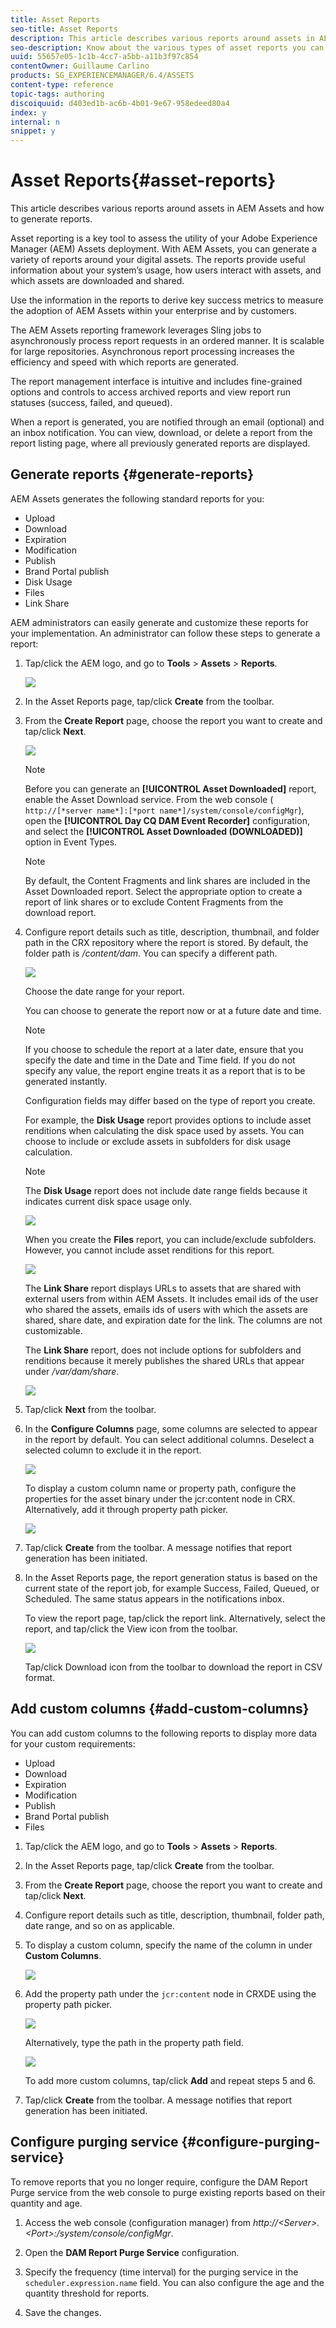 ```yaml
---
title: Asset Reports
seo-title: Asset Reports
description: This article describes various reports around assets in AEM Assets and how to generate reports.
seo-description: Know about the various types of asset reports you can generate in AEM Assets. Learn how to generate and customize each report.
uuid: 55657e05-1c1b-4cc7-a5bb-a11b3f97c854
contentOwner: Guillaume Carlino
products: SG_EXPERIENCEMANAGER/6.4/ASSETS
content-type: reference
topic-tags: authoring
discoiquuid: d403ed1b-ac6b-4b01-9e67-958edeed80a4
index: y
internal: n
snippet: y
---
```


# Asset Reports{#asset-reports}

This article describes various reports around assets in AEM Assets and how to generate reports.

Asset reporting is a key tool to assess the utility of your Adobe Experience Manager (AEM) Assets deployment. With AEM Assets, you can generate a variety of reports around your digital assets. The reports provide useful information about your system’s usage, how users interact with assets, and which assets are downloaded and shared.

Use the information in the reports to derive key success metrics to measure the adoption of AEM Assets within your enterprise and by customers.

The AEM Assets reporting framework leverages Sling jobs to asynchronously process report requests in an ordered manner. It is scalable for large repositories. Asynchronous report processing increases the efficiency and speed with which reports are generated.

The report management interface is intuitive and includes fine-grained options and controls to access archived reports and view report run statuses (success, failed, and queued).

When a report is generated, you are notified through an email (optional) and an inbox notification. You can view, download, or delete a report from the report listing page, where all previously generated reports are displayed.

## Generate reports {#generate-reports}

AEM Assets generates the following standard reports for you:

* Upload
* Download
* Expiration
* Modification
* Publish
* Brand Portal publish
* Disk Usage
* Files
* Link Share

AEM administrators can easily generate and customize these reports for your implementation. An administrator can follow these steps to generate a report:

1. Tap/click the AEM logo, and go to **Tools** &gt; **Assets** &gt; **Reports**.

   ![](assets/navigation.png)

1. In the Asset Reports page, tap/click **Create** from the toolbar.
1. From the **Create Report** page, choose the report you want to create and tap/click **Next**.

   ![](assets/choose_report.png)

   >[!NOTE]
   >
   >Before you can generate an **[!UICONTROL Asset Downloaded]** report, enable the Asset Download service. From the web console ( `http://[*server name*]:[*port name*]/system/console/configMgr`), open the **[!UICONTROL Day CQ DAM Event Recorder]** configuration, and select the **[!UICONTROL Asset Downloaded (DOWNLOADED)]** option in Event Types.

   >[!NOTE]
   >
   >By default, the Content Fragments and link shares are included in the Asset Downloaded report. Select the appropriate option to create a report of link shares or to exclude Content Fragments from the download report.

1. Configure report details such as title, description, thumbnail, and folder path in the CRX repository where the report is stored. By default, the folder path is */content/dam*. You can specify a different path.

   ![](assets/report_configuration.png)

   Choose the date range for your report.

   You can choose to generate the report now or at a future date and time.

   >[!NOTE]
   >
   >If you choose to schedule the report at a later date, ensure that you specify the date and time in the Date and Time field. If you do not specify any value, the report engine treats it as a report that is to be generated instantly.

   Configuration fields may differ based on the type of report you create.

   For example, the **Disk Usage** report provides options to include asset renditions when calculating the disk space used by assets. You can choose to include or exclude assets in subfolders for disk usage calculation.

   >[!NOTE]
   >
   >The **Disk Usage** report does not include date range fields because it indicates current disk space usage only.

   ![](assets/disk_usage_configuration.png)

   When you create the **Files** report, you can include/exclude subfolders. However, you cannot include asset renditions for this report.

   ![](assets/files_report.png)

   The **Link Share** report displays URLs to assets that are shared with external users from within AEM Assets. It includes email ids of the user who shared the assets, emails ids of users with which the assets are shared, share date, and expiration date for the link. The columns are not customizable.

   The **Link Share** report, does not include options for subfolders and renditions because it merely publishes the shared URLs that appear under */var/dam/share*.

   ![](assets/link_share.png)

1. Tap/click **Next** from the toolbar.  

1. In the **Configure Columns** page, some columns are selected to appear in the report by default. You can select additional columns. Deselect a selected column to exclude it in the report.

   ![](assets/configure_columns.png)

   To display a custom column name or property path, configure the properties for the asset binary under the jcr:content node in CRX. Alternatively, add it through property path picker.

   ![](assets/custom_columns.png)

1. Tap/click **Create** from the toolbar. A message notifies that report generation has been initiated.
1. In the Asset Reports page, the report generation status is based on the current state of the report job, for example Success, Failed, Queued, or Scheduled. The same status appears in the notifications inbox.

   To view the report page, tap/click the report link. Alternatively, select the report, and tap/click the View icon from the toolbar.

   ![](assets/report_page.png)

   Tap/click Download icon from the toolbar to download the report in CSV format.

## Add custom columns {#add-custom-columns}

You can add custom columns to the following reports to display more data for your custom requirements:

* Upload
* Download
* Expiration
* Modification
* Publish
* Brand Portal publish
* Files

1. Tap/click the AEM logo, and go to **Tools** &gt; **Assets** &gt; **Reports**.
1. In the Asset Reports page, tap/click **Create** from the toolbar.  

1. From the **Create Report** page, choose the report you want to create and tap/click **Next**.
1. Configure report details such as title, description, thumbnail, folder path, date range, and so on as applicable.  

1. To display a custom column, specify the name of the column in under **Custom Columns**.

   ![](assets/custom_columns-1.png)

1. Add the property path under the `jcr:content` node in CRXDE using the property path picker.

   ![](assets/property_picker.png)

   Alternatively, type the path in the property path field.

   ![](assets/property_path.png)

   To add more custom columns, tap/click **Add** and repeat steps 5 and 6.

1. Tap/click **Create** from the toolbar. A message notifies that report generation has been initiated.

## Configure purging service {#configure-purging-service}

To remove reports that you no longer require, configure the DAM Report Purge service from the web console to purge existing reports based on their quantity and age.

1. Access the web console (configuration manager) from *http://&lt;Server&gt;.&lt;Port&gt;:/system/console/configMgr*.  

1. Open the **DAM Report Purge Service** configuration.  

1. Specify the frequency (time interval) for the purging service in the `scheduler.expression.name` field. You can also configure the age and the quantity threshold for reports.  

1. Save the changes.

